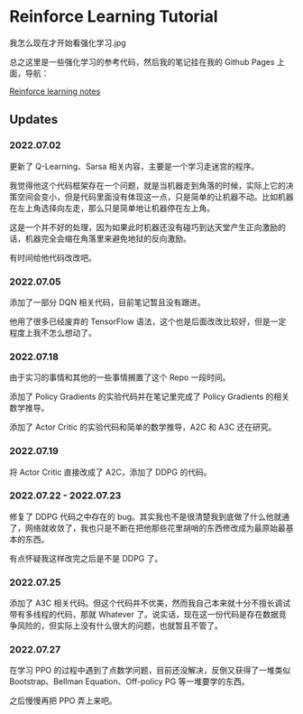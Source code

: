 # Reinforce Learning Tutorial

我怎么现在才开始看强化学习.jpg

总之这里是一些强化学习的参考代码，然后我的笔记挂在我的 Github Pages 上面，导航：

[Reinforce learning notes](https://ashitemaru.github.io/2022/06/30/note-of-rl/)

## Updates

### 2022.07.02

更新了 Q-Learning、Sarsa 相关内容，主要是一个学习走迷宫的程序。

我觉得他这个代码框架存在一个问题，就是当机器走到角落的时候，实际上它的决策空间会变小，但是代码里面没有体现这一点，只是简单的让机器不动。比如机器在左上角选择向左走，那么只是简单地让机器停在左上角。

这是一个并不好的处理，因为如果此时机器还没有碰巧到达天堂产生正向激励的话，机器完全会缩在角落里来避免地狱的反向激励。

有时间给他代码改改吧。

### 2022.07.05

添加了一部分 DQN 相关代码，目前笔记暂且没有跟进。

他用了很多已经废弃的 TensorFlow 语法，这个也是后面改改比较好，但是一定程度上我不怎么想动了。

### 2022.07.18

由于实习的事情和其他的一些事情搁置了这个 Repo 一段时间。

添加了 Policy Gradients 的实验代码并在笔记里完成了 Policy Gradients 的相关数学推导。

添加了 Actor Critic 的实验代码和简单的数学推导，A2C 和 A3C 还在研究。

### 2022.07.19

将 Actor Critic 直接改成了 A2C，添加了 DDPG 的代码。

### 2022.07.22 - 2022.07.23

修复了 DDPG 代码之中存在的 bug。其实我也不是很清楚我到底做了什么他就通了，网络就收敛了，我也只是不断在把他那些花里胡哨的东西修改成为最原始最基本的东西。

有点怀疑我这样改完之后是不是 DDPG 了。

### 2022.07.25

添加了 A3C 相关代码。但这个代码并不优美，然而我自己本来就十分不擅长调试带有多线程的代码，那就 Whatever 了。说实话，现在这一份代码是存在数据竞争风险的，但实际上没有什么很大的问题，也就暂且不管了。

### 2022.07.27

在学习 PPO 的过程中遇到了点数学问题，目前还没解决，反倒又获得了一堆类似 Bootstrap、Bellman Equation、Off-policy PG 等一堆要学的东西。

之后慢慢再把 PPO 弄上来吧。